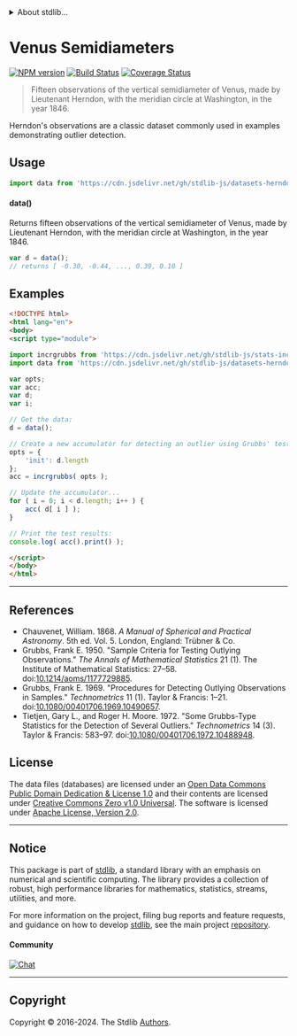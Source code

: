 <!--

@license Apache-2.0

Copyright (c) 2018 The Stdlib Authors.

Licensed under the Apache License, Version 2.0 (the "License");
you may not use this file except in compliance with the License.
You may obtain a copy of the License at

   http://www.apache.org/licenses/LICENSE-2.0

Unless required by applicable law or agreed to in writing, software
distributed under the License is distributed on an "AS IS" BASIS,
WITHOUT WARRANTIES OR CONDITIONS OF ANY KIND, either express or implied.
See the License for the specific language governing permissions and
limitations under the License.

-->


<details>
  <summary>
    About stdlib...
  </summary>
  <p>We believe in a future in which the web is a preferred environment for numerical computation. To help realize this future, we've built stdlib. stdlib is a standard library, with an emphasis on numerical and scientific computation, written in JavaScript (and C) for execution in browsers and in Node.js.</p>
  <p>The library is fully decomposable, being architected in such a way that you can swap out and mix and match APIs and functionality to cater to your exact preferences and use cases.</p>
  <p>When you use stdlib, you can be absolutely certain that you are using the most thorough, rigorous, well-written, studied, documented, tested, measured, and high-quality code out there.</p>
  <p>To join us in bringing numerical computing to the web, get started by checking us out on <a href="https://github.com/stdlib-js/stdlib">GitHub</a>, and please consider <a href="https://opencollective.com/stdlib">financially supporting stdlib</a>. We greatly appreciate your continued support!</p>
</details>

# Venus Semidiameters

[![NPM version][npm-image]][npm-url] [![Build Status][test-image]][test-url] [![Coverage Status][coverage-image]][coverage-url] <!-- [![dependencies][dependencies-image]][dependencies-url] -->

> Fifteen observations of the vertical semidiameter of Venus, made by Lieutenant Herndon, with the meridian circle at Washington, in the year 1846.

<section class="intro">

Herndon's observations are a classic dataset commonly used in examples demonstrating outlier detection.

</section>

<!-- /.intro -->



<section class="usage">

## Usage

```javascript
import data from 'https://cdn.jsdelivr.net/gh/stdlib-js/datasets-herndon-venus-semidiameters@esm/index.mjs';
```

#### data()

Returns fifteen observations of the vertical semidiameter of Venus, made by Lieutenant Herndon, with the meridian circle at Washington, in the year 1846.

```javascript
var d = data();
// returns [ -0.30, -0.44, ..., 0.39, 0.10 ]
```

</section>

<!-- /.usage -->

<section class="examples">

## Examples

<!-- eslint no-undef: "error" -->

```html
<!DOCTYPE html>
<html lang="en">
<body>
<script type="module">

import incrgrubbs from 'https://cdn.jsdelivr.net/gh/stdlib-js/stats-incr-grubbs@esm/index.mjs';
import data from 'https://cdn.jsdelivr.net/gh/stdlib-js/datasets-herndon-venus-semidiameters@esm/index.mjs';

var opts;
var acc;
var d;
var i;

// Get the data:
d = data();

// Create a new accumulator for detecting an outlier using Grubbs' test:
opts = {
    'init': d.length
};
acc = incrgrubbs( opts );

// Update the accumulator...
for ( i = 0; i < d.length; i++ ) {
    acc( d[ i ] );
}

// Print the test results:
console.log( acc().print() );

</script>
</body>
</html>
```

</section>

<!-- /.examples -->



* * *

<section class="references">

## References

-   Chauvenet, William. 1868. _A Manual of Spherical and Practical Astronomy_. 5th ed. Vol. 5. London, England: Trübner & Co.
-   Grubbs, Frank E. 1950. "Sample Criteria for Testing Outlying Observations." _The Annals of Mathematical Statistics_ 21 (1). The Institute of Mathematical Statistics: 27–58. doi:[10.1214/aoms/1177729885][@grubbs:1950a].
-   Grubbs, Frank E. 1969. "Procedures for Detecting Outlying Observations in Samples." _Technometrics_ 11 (1). Taylor & Francis: 1–21. doi:[10.1080/00401706.1969.10490657][@grubbs:1969a].
-   Tietjen, Gary L., and Roger H. Moore. 1972. "Some Grubbs-Type Statistics for the Detection of Several Outliers." _Technometrics_ 14 (3). Taylor & Francis: 583–97. doi:[10.1080/00401706.1972.10488948][@tietjen:1972a].

</section>

<!-- /.references -->

<!-- <license> -->

## License

The data files (databases) are licensed under an [Open Data Commons Public Domain Dedication & License 1.0][pddl-1.0] and their contents are licensed under [Creative Commons Zero v1.0 Universal][cc0]. The software is licensed under [Apache License, Version 2.0][apache-license].

<!-- </license> -->

<!-- Section for related `stdlib` packages. Do not manually edit this section, as it is automatically populated. -->

<section class="related">

</section>

<!-- /.related -->

<!-- Section for all links. Make sure to keep an empty line after the `section` element and another before the `/section` close. -->


<section class="main-repo" >

* * *

## Notice

This package is part of [stdlib][stdlib], a standard library with an emphasis on numerical and scientific computing. The library provides a collection of robust, high performance libraries for mathematics, statistics, streams, utilities, and more.

For more information on the project, filing bug reports and feature requests, and guidance on how to develop [stdlib][stdlib], see the main project [repository][stdlib].

#### Community

[![Chat][chat-image]][chat-url]

---

## Copyright

Copyright &copy; 2016-2024. The Stdlib [Authors][stdlib-authors].

</section>

<!-- /.stdlib -->

<!-- Section for all links. Make sure to keep an empty line after the `section` element and another before the `/section` close. -->

<section class="links">

[npm-image]: http://img.shields.io/npm/v/@stdlib/datasets-herndon-venus-semidiameters.svg
[npm-url]: https://npmjs.org/package/@stdlib/datasets-herndon-venus-semidiameters

[test-image]: https://github.com/stdlib-js/datasets-herndon-venus-semidiameters/actions/workflows/test.yml/badge.svg?branch=main
[test-url]: https://github.com/stdlib-js/datasets-herndon-venus-semidiameters/actions/workflows/test.yml?query=branch:main

[coverage-image]: https://img.shields.io/codecov/c/github/stdlib-js/datasets-herndon-venus-semidiameters/main.svg
[coverage-url]: https://codecov.io/github/stdlib-js/datasets-herndon-venus-semidiameters?branch=main

<!--

[dependencies-image]: https://img.shields.io/david/stdlib-js/datasets-herndon-venus-semidiameters.svg
[dependencies-url]: https://david-dm.org/stdlib-js/datasets-herndon-venus-semidiameters/main

-->

[chat-image]: https://img.shields.io/gitter/room/stdlib-js/stdlib.svg
[chat-url]: https://app.gitter.im/#/room/#stdlib-js_stdlib:gitter.im

[stdlib]: https://github.com/stdlib-js/stdlib

[stdlib-authors]: https://github.com/stdlib-js/stdlib/graphs/contributors

[cli-section]: https://github.com/stdlib-js/datasets-herndon-venus-semidiameters#cli
[cli-url]: https://github.com/stdlib-js/datasets-herndon-venus-semidiameters/tree/cli
[@stdlib/datasets-herndon-venus-semidiameters]: https://github.com/stdlib-js/datasets-herndon-venus-semidiameters/tree/main

[umd]: https://github.com/umdjs/umd
[es-module]: https://developer.mozilla.org/en-US/docs/Web/JavaScript/Guide/Modules

[deno-url]: https://github.com/stdlib-js/datasets-herndon-venus-semidiameters/tree/deno
[umd-url]: https://github.com/stdlib-js/datasets-herndon-venus-semidiameters/tree/umd
[esm-url]: https://github.com/stdlib-js/datasets-herndon-venus-semidiameters/tree/esm
[branches-url]: https://github.com/stdlib-js/datasets-herndon-venus-semidiameters/blob/main/branches.md

[pddl-1.0]: http://opendatacommons.org/licenses/pddl/1.0/

[cc0]: https://creativecommons.org/publicdomain/zero/1.0

[apache-license]: https://www.apache.org/licenses/LICENSE-2.0

[@grubbs:1950a]: https://doi.org/10.1214/aoms/1177729885

[@grubbs:1969a]: https://doi.org/10.1080/00401706.1969.10490657

[@tietjen:1972a]: https://doi.org/10.1080/00401706.1972.10488948

</section>

<!-- /.links -->
